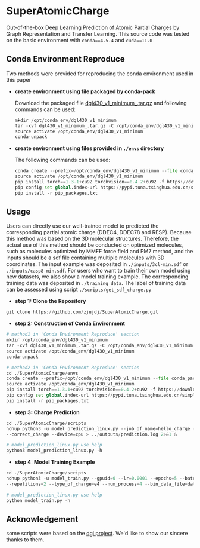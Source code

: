 # SuperAtomicCharge
Out-of-the-box Deep Learning Prediction of Atomic Partial Charges by Graph Representation and Transfer Learning.
This source code was tested on the basic environment with `conda==4.5.4` and `cuda==11.0`
## Conda Environment Reproduce
Two methods were provided for reproducing the conda environment used in this paper
- **create environment using file packaged by conda-pack**
    
    Download the packaged file [dgl430_v1_minimum_.tar.gz](https://drive.google.com/file/d/10U4g53LDQSpbGllSi7FomYuFLexFkKn2/view?usp=sharing) 
    and following commands can be used:
    ```python
    mkdir /opt/conda_env/dgl430_v1_minimum
    tar -xvf dgl430_v1_minimum_.tar.gz -C /opt/conda_env/dgl430_v1_minimum
    source activate /opt/conda_env/dgl430_v1_minimum
    conda-unpack
    ```
  
- **create environment using files provided in `./envs` directory**
    
    The following commands can be used:
    ```python
    conda create --prefix=/opt/conda_env/dgl430_v1_minimum --file conda_packages.txt
    source activate /opt/conda_env/dgl430_v1_minimum
    pip install torch==1.3.1+cu92 torchvision==0.4.2+cu92 -f https://download.pytorch.org/whl/torch_stable.html
    pip config set global.index-url https://pypi.tuna.tsinghua.edu.cn/simple
    pip install -r pip_packages.txt

    ```
  
## Usage
Users can directly use our well-trained model to predicted the corresponding partial atomic charge (DDEC4, DDEC78 and RESP).
Because this method was based on the 3D molecular structures. Therefore, the actual use of this method should be conducted 
on optimized molecules, such as molecules optimized by MMFF force field and PM7 method, and the inputs should  be a sdf file 
containing multiple molecules with 3D coordinates. The input example was deposited in `./inputs/3cl-min.sdf` or `./inputs/casp8-min.sdf`.
For users who want to train their own model using new datasets, we also show a model training example. The corresponding 
training data was deposited in `./training_data`. The label of training data can be assessed using script `./scripts/get_sdf_charge.py`
- **step 1: Clone the Repository**
```python
git clone https://github.com/zjujdj/SuperAtomicCharge.git
```

- **step 2: Construction of Conda Environment**
```python
# method1 in 'Conda Environment Reproduce' section
mkdir /opt/conda_env/dgl430_v1_minimum
tar -xvf dgl430_v1_minimum_.tar.gz -C /opt/conda_env/dgl430_v1_minimum
source activate /opt/conda_env/dgl430_v1_minimum
conda-unpack

# method2 in 'Conda Environment Reproduce' section
cd ./SuperAtomicCharge/envs
conda create --prefix=/opt/conda_env/dgl430_v1_minimum --file conda_packages.txt
source activate /opt/conda_env/dgl430_v1_minimum
pip install torch==1.3.1+cu92 torchvision==0.4.2+cu92 -f https://download.pytorch.org/whl/torch_stable.html
pip config set global.index-url https://pypi.tuna.tsinghua.edu.cn/simple
pip install -r pip_packages.txt
```

- **step 3: Charge Prediction**
```python
cd ./SuperAtomicCharge/scripts
nohup python3 -u model_prediction_linux.py --job_of_name=hello_charge --type_of_charge=e4 --input_file=3cl-min.sdf 
--correct_charge --device=cpu > ../outputs/prediction.log 2>&1 &

# model_prediction_linux.py use help
python3 model_prediction_linux.py -h
```

- **step 4: Model Training Example**
```python
cd ./SuperAtomicCharge/scripts
nohup python3 -u model_train.py --gpuid=0 --lr=0.0001 --epochs=5 --batch_size=20 --tolerance=0 --patience=3 --l2=0.000001 
--repetitions=2 --type_of_charge=e4 --num_process=4 --bin_data_file=data_e4.bin > ../outputs/training.log 2>&1 &

# model_prediction_linux.py use help
python model_train.py -h
```

## Acknowledgement
some scripts were based on the [dgl project](https://github.com/awslabs/dgl-lifesci/blob/master/python/dgllife/model/gnn/attentivefp.py). 
We'd like to show our sincere thanks to them.